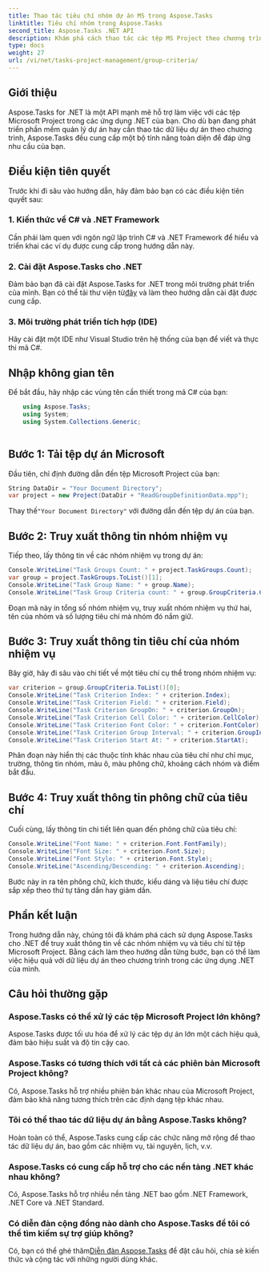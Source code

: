 ```yaml
---
title: Thao tác tiêu chí nhóm dự án MS trong Aspose.Tasks
linktitle: Tiêu chí nhóm trong Aspose.Tasks
second_title: Aspose.Tasks .NET API
description: Khám phá cách thao tác các tệp MS Project theo chương trình trong .NET bằng Aspose.Tasks. Lấy ví dụ từng bước về nhóm nhiệm vụ và tiêu chí.
type: docs
weight: 27
url: /vi/net/tasks-project-management/group-criteria/
---
```

## Giới thiệu
Aspose.Tasks for .NET là một API mạnh mẽ hỗ trợ làm việc với các tệp Microsoft Project trong các ứng dụng .NET của bạn. Cho dù bạn đang phát triển phần mềm quản lý dự án hay cần thao tác dữ liệu dự án theo chương trình, Aspose.Tasks đều cung cấp một bộ tính năng toàn diện để đáp ứng nhu cầu của bạn.
## Điều kiện tiên quyết
Trước khi đi sâu vào hướng dẫn, hãy đảm bảo bạn có các điều kiện tiên quyết sau:
### 1. Kiến thức về C# và .NET Framework
Cần phải làm quen với ngôn ngữ lập trình C# và .NET Framework để hiểu và triển khai các ví dụ được cung cấp trong hướng dẫn này.
### 2. Cài đặt Aspose.Tasks cho .NET
 Đảm bảo bạn đã cài đặt Aspose.Tasks for .NET trong môi trường phát triển của mình. Bạn có thể tải thư viện từ[đây](https://releases.aspose.com/tasks/net/) và làm theo hướng dẫn cài đặt được cung cấp.
### 3. Môi trường phát triển tích hợp (IDE)
Hãy cài đặt một IDE như Visual Studio trên hệ thống của bạn để viết và thực thi mã C#.

## Nhập không gian tên
Để bắt đầu, hãy nhập các vùng tên cần thiết trong mã C# của bạn:
```csharp
    using Aspose.Tasks;
    using System;
    using System.Collections.Generic;
    
```
## Bước 1: Tải tệp dự án Microsoft
Đầu tiên, chỉ định đường dẫn đến tệp Microsoft Project của bạn:
```csharp
String DataDir = "Your Document Directory";
var project = new Project(DataDir + "ReadGroupDefinitionData.mpp");
```
 Thay thế`"Your Document Directory"` với đường dẫn đến tệp dự án của bạn.
## Bước 2: Truy xuất thông tin nhóm nhiệm vụ
Tiếp theo, lấy thông tin về các nhóm nhiệm vụ trong dự án:
```csharp
Console.WriteLine("Task Groups Count: " + project.TaskGroups.Count);
var group = project.TaskGroups.ToList()[1];
Console.WriteLine("Task Group Name: " + group.Name);
Console.WriteLine("Task Group Criteria count: " + group.GroupCriteria.Count);
```
Đoạn mã này in tổng số nhóm nhiệm vụ, truy xuất nhóm nhiệm vụ thứ hai, tên của nhóm và số lượng tiêu chí mà nhóm đó nắm giữ.
## Bước 3: Truy xuất thông tin tiêu chí của nhóm nhiệm vụ
Bây giờ, hãy đi sâu vào chi tiết về một tiêu chí cụ thể trong nhóm nhiệm vụ:
```csharp
var criterion = group.GroupCriteria.ToList()[0];
Console.WriteLine("Task Criterion Index: " + criterion.Index);
Console.WriteLine("Task Criterion Field: " + criterion.Field);
Console.WriteLine("Task Criterion GroupOn: " + criterion.GroupOn);
Console.WriteLine("Task Criterion Cell Color: " + criterion.CellColor);
Console.WriteLine("Task Criterion Font Color: " + criterion.FontColor);
Console.WriteLine("Task Criterion Group Interval: " + criterion.GroupInterval);
Console.WriteLine("Task Criterion Start At: " + criterion.StartAt);
```
Phân đoạn này hiển thị các thuộc tính khác nhau của tiêu chí như chỉ mục, trường, thông tin nhóm, màu ô, màu phông chữ, khoảng cách nhóm và điểm bắt đầu.
## Bước 4: Truy xuất thông tin phông chữ của tiêu chí
Cuối cùng, lấy thông tin chi tiết liên quan đến phông chữ của tiêu chí:
```csharp
Console.WriteLine("Font Name: " + criterion.Font.FontFamily);
Console.WriteLine("Font Size: " + criterion.Font.Size);
Console.WriteLine("Font Style: " + criterion.Font.Style);
Console.WriteLine("Ascending/Descending: " + criterion.Ascending);
```
Bước này in ra tên phông chữ, kích thước, kiểu dáng và liệu tiêu chí được sắp xếp theo thứ tự tăng dần hay giảm dần.

## Phần kết luận
Trong hướng dẫn này, chúng tôi đã khám phá cách sử dụng Aspose.Tasks cho .NET để truy xuất thông tin về các nhóm nhiệm vụ và tiêu chí từ tệp Microsoft Project. Bằng cách làm theo hướng dẫn từng bước, bạn có thể làm việc hiệu quả với dữ liệu dự án theo chương trình trong các ứng dụng .NET của mình.
## Câu hỏi thường gặp
### Aspose.Tasks có thể xử lý các tệp Microsoft Project lớn không?
Aspose.Tasks được tối ưu hóa để xử lý các tệp dự án lớn một cách hiệu quả, đảm bảo hiệu suất và độ tin cậy cao.
### Aspose.Tasks có tương thích với tất cả các phiên bản Microsoft Project không?
Có, Aspose.Tasks hỗ trợ nhiều phiên bản khác nhau của Microsoft Project, đảm bảo khả năng tương thích trên các định dạng tệp khác nhau.
### Tôi có thể thao tác dữ liệu dự án bằng Aspose.Tasks không?
Hoàn toàn có thể, Aspose.Tasks cung cấp các chức năng mở rộng để thao tác dữ liệu dự án, bao gồm các nhiệm vụ, tài nguyên, lịch, v.v.
### Aspose.Tasks có cung cấp hỗ trợ cho các nền tảng .NET khác nhau không?
Có, Aspose.Tasks hỗ trợ nhiều nền tảng .NET bao gồm .NET Framework, .NET Core và .NET Standard.
### Có diễn đàn cộng đồng nào dành cho Aspose.Tasks để tôi có thể tìm kiếm sự trợ giúp không?
 Có, bạn có thể ghé thăm[Diễn đàn Aspose.Tasks](https://forum.aspose.com/c/tasks/15) để đặt câu hỏi, chia sẻ kiến thức và cộng tác với những người dùng khác.